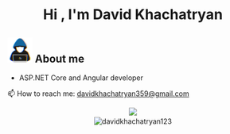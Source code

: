 <h1 align="center"><b>Hi , I'm David Khachatryan </b></h1>

## <picture><img src="https://github.com/davidkhachatryan123/davidkhachatryan123/raw/main/assets/about_me.gif" width = 50px></picture> **About me**

* ASP.NET Core and Angular developer

📫 How to reach me: davidkhachatryan359@gmail.com

<div align="center">
  <a href="https://github.com/davidkhachatryan123/">
    <img src="https://github-readme-stats.vercel.app/api?username=davidkhachatryan123&rank_icon=github&include_all_commits=true&count_private=true&show_icons=true&line_height=25&theme=tokyonight" width="450"/>
  </a>
  <br>
  <img src="https://github-readme-stats.vercel.app/api/top-langs?username=davidkhachatryan123&show_icons=true&locale=en&layout=compact&line_height=25&theme=tokyonight" width="375" alt="davidkhachatryan123"/>
</div>
